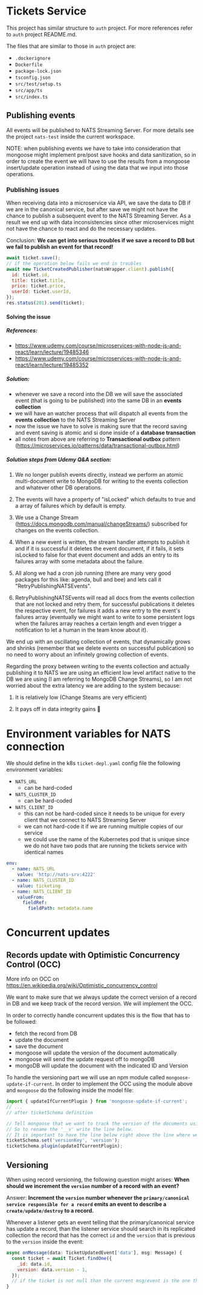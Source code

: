 # Tickets Service

This project has similar structure to `auth` project. For more references refer to `auth` project README.md.

The files that are similar to those in `auth` project are:

- `.dockerignore`
- `Dockerfile`
- `package-lock.json`
- `tsconfig.json`
- `src/test/setup.ts`
- `src/app/ts`
- `src/index.ts`

## Publishing events

All events will be published to NATS Streaming Server. For more details see the project `nats-test` inside the current workspace.

NOTE: when publishing events we have to take into consideration that mongoose might implement pre/post save hooks and data sanitization, so in order to create the event we will have to use the results from a mongoose insert/update operation instead of using the data that we input into those operations.

### Publishing issues

When receiving data into a microservice via API, we save the data to DB if we are in the canonical service, but after save we might not have the chance to publish a subsequent event to the NATS Streaming Server. As a result we end up with data inconsistencies since other microservices might not have the chance to react and do the necessary updates.

Conclusion: **We can get into serious troubles if we save a record to DB but we fail to publish an event for that record!**

```js
await ticket.save();
// if the operation below fails we end in troubles
await new TicketCreatedPublisher(natsWrapper.client).publish({
  id: ticket.id,
  title: ticket.title,
  price: ticket.price,
  userId: ticket.userId,
});
res.status(201).send(ticket);
```

#### Solving the issue

##### References:

- https://www.udemy.com/course/microservices-with-node-js-and-react/learn/lecture/19485346
- https://www.udemy.com/course/microservices-with-node-js-and-react/learn/lecture/19485352

##### Solution:

- whenever we save a record into the DB we will save the associated event (that is going to be published) into the same DB in an **events collection**
- we will have an watcher process that will dispatch all events from the **events collection** to the NATS Streaming Server
- now the issue we have to solve is making sure that the record saving and event saving is atomic and si done inside of a **database transaction**
- all notes from above are referring to **Transactional outbox** pattern (https://microservices.io/patterns/data/transactional-outbox.html)

##### Solution steps from Udemy Q&A section:

1. We no longer publish events directly, instead we perform an atomic multi-document write to MongoDB for writing to the events collection and whatever other DB operations.

2. The events will have a property of "isLocked" which defaults to true and a array of failures which by default is empty.

3. We use a Change Stream (https://docs.mongodb.com/manual/changeStreams/) subscribed for changes on the events collection.

4. When a new event is written, the stream handler attempts to publish it and if it is successful it deletes the event document, if it fails, it sets isLocked to false for that event document and adds an entry to its failures array with some metadata about the failure.

5. All along we had a cron job running (there are many very good packages for this like: agenda, bull and bee) and lets call it "RetryPublishingNATSEvents".

6. RetryPublishingNATSEvents will read all docs from the events collection that are not locked and retry them, for successful publications it deletes the respective event, for failures it adds a new entry to the event's failures array (eventually we might want to write to some persistent logs when the failures array reaches a certain length and even trigger a notification to let a human in the team know about it).

We end up with an oscillating collection of events, that dynamically grows and shrinks (remember that we delete events on successful publication) so no need to worry about an infinitely growing collection of events.

Regarding the proxy between writing to the events collection and actually publishing it to NATS we are using an efficient low level artifact native to the DB we are using (I am referring to MongoDB Change Streams), so I am not worried about the extra latency we are adding to the system because:

1. It is relatively low (Change Steams are very efficient)

2. It pays off in data integrity gains 💪

# Environment variables for NATS connection

We should define in the k8s `ticket-depl.yaml` config file the following environment variables:

- `NATS_URL`
  - can be hard-coded
- `NATS_CLUSTER_ID`
  - can be hard-coded
- `NATS_CLIENT_ID`
  - this can not be hard-coded since it needs to be unique for every client that we connect to NATS Streaming Server
  - we can not hard-code it if we are running multiple copies of our service
  - we could use the name of the Kubernetes pod that is unique since we do not have two pods that are running the tickets service with identical names

```yaml
env:
  - name: NATS_URL
    value: 'http://nats-srv:4222'
  - name: NATS_CLUSTER_ID
    value: ticketing
  - name: NATS_CLIENT_ID
    valueFrom:
      fieldRef:
        fieldPath: metadata.name
```

# Concurrent updates

## Records update with Optimistic Concurrency Control (OCC)

More info on OCC on https://en.wikipedia.org/wiki/Optimistic_concurrency_control

We want to make sure that we always update the correct version of a record in DB and we keep track of the record version. We will implement the OCC.

In order to correctly handle concurrent updates this is the flow that has to be followed:

- fetch the record from DB
- update the document
- save the document
- mongoose will update the version of the document automatically
- mongoose will send the update request off to mongoDB
- mongoDB will update the document with the indicated ID and Version

To handle the versioning part we will use an npm module called `mongoose-update-if-current`.
In order to implement the OCC using the module above and `mongoose` do the following inside the model file:

```ts
import { updateIfCurrentPlugin } from 'mongoose-update-if-current';
// ...
// after ticketSchema definition

// Tell mongoose that we want to track the version of the documents using the field 'version' instead of the default '__v'.
// So to rename the '__v' write the line below.
// It is important to have the line below right above the line where we wire the 'updateIfCurrentPlugin' plugin.
ticketSchema.set('versionKey', 'version');
ticketSchema.plugin(updateIfCurrentPlugin);
```

## Versioning

When using record versioning, the following question might arises: **When should we increment the `version` number of a record with an event?**

Answer: **Increment the `version` number whenever the `primary/canonical service responsible for a record` emits an event to describe a `create/update/destroy` to a record.**

Whenever a listener gets an event telling that the primary/canonical service has update a record, than the listener service should search in its replicated collection the record that has the correct `id` and the `version` that is previous to the `version` inside the event:

```js
async onMessage(data: TicketUpdatedEvent['data'], msg: Message) {
  const ticket = await Ticket.findOne({
    _id: data.id,
    version: data.version - 1,
  });
  // if the ticket is not null than the current msg/event is the one that should be processed in the correct order
}
```

